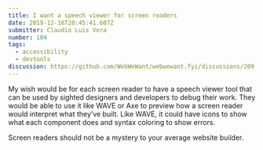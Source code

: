 ```yaml
---
title: I want a speech viewer for screen readers
date: 2019-12-16T20:45:41.607Z
submitter: Claudio Luis Vera
number: 104
tags:
  - accessibility
  - devtools
discussion: https://github.com/WebWeWant/webwewant.fyi/discussions/209
---
```

My wish would be for each screen reader to have a speech viewer tool that can be used by sighted designers and developers to debug their work. They would be able to use it like WAVE or Axe to preview how a screen reader would interpret what they’ve built. Like WAVE, it could have icons to show what each component does and syntax coloring to show errors.

Screen readers should not be a mystery to your average website builder.
